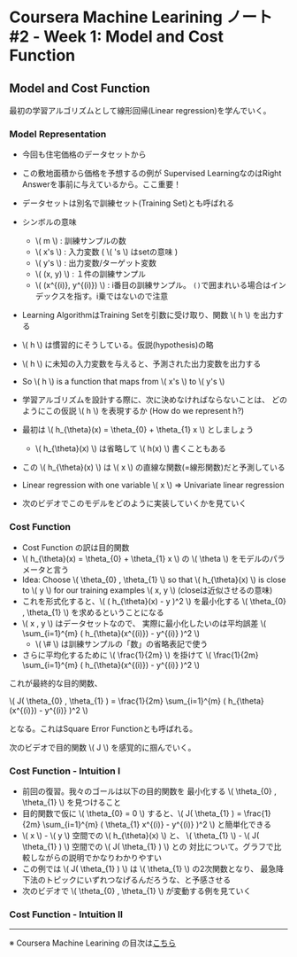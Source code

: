 Coursera Machine Learining ノート #2 - Week 1: Model and Cost Function
========================================================

Model and Cost Function
--------------------------------------------------------
最初の学習アルゴリズムとして線形回帰(Linear regression)を学んでいく。

### Model Representation
- 今回も住宅価格のデータセットから
- この敷地面積から価格を予想するの例が
  Supervised LearningなのはRight Answerを事前に与えているから。ここ重要！
- データセットは別名で訓練セット(Training Set)とも呼ばれる
- シンボルの意味
    + \\( m \\) : 訓練サンプルの数
	+ \\( x's \\) : 入力変数 ( \\( 's \\) はsetの意味 )
	+ \\( y's \\) : 出力変数/ターゲット変数
	+ \\( (x, y) \\) : １件の訓練サンプル
    + \\( (x\^{(i)}, y\^{(i)}) \\) : i番目の訓練サンプル。
	  `()`で囲まれいる場合はインデックスを指す。i乗ではないので注意

- Learning AlgorithmはTraining Setを引数に受け取り、関数 \\( h \\) を出力する
- \\( h \\) は慣習的にそうしている。仮説(hypothesis)の略
- \\( h \\) に未知の入力変数を与えると、予測された出力変数を出力する
- So \\( h \\) is a function that maps from \\( x's \\) to \\( y's \\)

- 学習アルゴリズムを設計する際に、次に決めなければならないことは、
  どのようにこの仮説 \\( h \\) を表現するか (How do we represent h?)
- 最初は \\( h\_{\\theta}(x) = \\theta\_{0} + \\theta\_{1} x \\) としましょう
    + \\( h\_{\\theta}(x) \\) は省略して \\( h(x) \\) 書くこともある
- この \\( h\_{\\theta}(x) \\) は \\( x \\) の直線な関数(=線形関数)だと予測している
- Linear regression with one variable \\( x \\) => Univariate linear regression
- 次のビデオでこのモデルをどのように実装していくかを見ていく

### Cost Function
- Cost Function の訳は目的関数
- \\( h\_{\\theta}(x) = \\theta\_{0} + \\theta\_{1} x \\) の
  \\( \theta \\) をモデルのパラメータと言う
- Idea: Choose \\( \\theta\_{0} , \\theta\_{1} \\) so that \\( h\_{\\theta}(x) \\)
  is close to \\( y \\) for our training examples \\( x, y \\) (closeは近似させるの意味)
- これを形式化すると、\\( ( h\_{\\theta}(x) - y )\^2 \\) を最小化する
  \\( \\theta\_{0} , \\theta\_{1} \\) を求めるということになる
- \\( x , y \\) はデータセットなので、
  実際に最小化したいのは平均誤差 \\( \\sum\_{i=1}\^{m} ( h\_{\\theta}(x\^{(i)}) - y\^{(i)} )\^2 \\)
    +  \\( \\# \\) は訓練サンプルの「数」の省略表記で使う
- さらに平均化するために \\( \\frac{1}{2m} \\) を掛けて \\( \\frac{1}{2m} \\sum\_{i=1}\^{m} ( h\_{\\theta}(x\^{(i)}) - y\^{(i)} )\^2 \\)

これが最終的な目的関数、

\\(
  J( \\theta\_{0} , \\theta\_{1} ) = \\frac{1}{2m} \\sum\_{i=1}\^{m} ( h\_{\\theta}(x\^{(i)}) - y\^{(i)} )\^2
\\)

となる。これはSquare Error Functionとも呼ばれる。

次のビデオで目的関数 \\( J \\) を感覚的に掴んでいく。

### Cost Function - Intuition I
- 前回の復習。我々のゴールは以下の目的関数を
  最小化する \\( \\theta\_{0} , \\theta\_{1} \\) を見つけること
- 目的関数で仮に \\( \\theta\_{0} = 0 \\) すると、\\( J( \\theta\_{1} ) = \\frac{1}{2m} \\sum\_{i=1}\^{m} ( \\theta\_{1} x\^{(i)} - y\^{(i)} )\^2 \\) と簡単化できる
- \\( x \\) - \\( y \\) 空間での \\( h\_{\\theta}(x) \\) と、
  \\( \\theta\_{1} \\) - \\( J( \\theta\_{1} ) \\) 空間での \\( J( \\theta\_{1} ) \\) との
  対比について。グラフで比較しながらの説明でかなりわかりやすい
- この例では \\( J( \\theta\_{1} ) \\) は \\( \\theta\_{1} \\) の2次関数となり、
  最急降下法のトピックにいずれつなげるんだろうな、と予感させる
- 次のビデオで \\( \\theta\_{0} , \\theta\_{1} \\) が変動する例を見ていく

### Cost Function - Intuition II


--------------------------------------------------------

※ Coursera Machine Learining の目次は[こちら](/entry/coursera-ml/index)


<script type="text/javascript" async
  src="https://cdn.mathjax.org/mathjax/latest/MathJax.js?config=TeX-MML-AM_CHTML">
</script>
